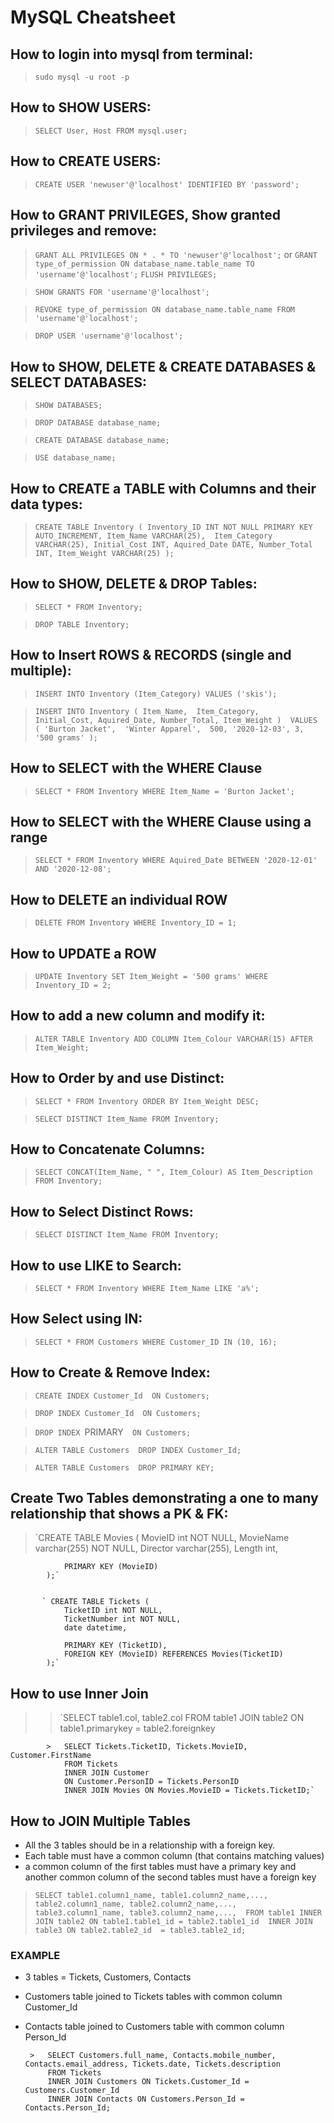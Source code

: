     
# MySQL Cheatsheet
    
    
## How to login into mysql from terminal:

>  `sudo mysql -u root -p`

            
## How to SHOW USERS:

>   `SELECT User, Host FROM mysql.user;`

## How to CREATE USERS:

>   `CREATE USER 'newuser'@'localhost' IDENTIFIED BY 'password';`

## How to GRANT PRIVILEGES, Show granted privileges and remove:

>   `GRANT ALL PRIVILEGES ON * . * TO 'newuser'@'localhost';`
              or
>   `GRANT type_of_permission ON database_name.table_name TO 'username'@'localhost';`
>   `FLUSH PRIVILEGES;`

>   `SHOW GRANTS FOR 'username'@'localhost';`

>   `REVOKE type_of_permission ON database_name.table_name FROM 'username'@'localhost';`

>   `DROP USER 'username'@'localhost';`

## How to SHOW, DELETE & CREATE DATABASES & SELECT DATABASES:

>   `SHOW DATABASES;`

>   `DROP DATABASE database_name;`

>   `CREATE DATABASE database_name;`

>   `USE database_name;`

## How to CREATE a TABLE with Columns and their data types:

>   `CREATE TABLE Inventory (
             Inventory_ID INT NOT NULL PRIMARY KEY AUTO_INCREMENT,
             Item_Name VARCHAR(25), 
             Item_Category VARCHAR(25),
             Initial_Cost INT,
             Aquired_Date DATE,
             Number_Total INT,
             Item_Weight VARCHAR(25)
         );`

## How to SHOW, DELETE & DROP Tables:

>   `SELECT * FROM Inventory;`

>   `DROP TABLE Inventory;`

## How to Insert ROWS & RECORDS (single and multiple):

>   `INSERT INTO Inventory (Item_Category)
            VALUES ('skis');`

>   `INSERT INTO Inventory (
                Item_Name, 
                Item_Category, 
                Initial_Cost,
                Aquired_Date,
                Number_Total,
                Item_Weight
                ) 
                VALUES
                    (
                    'Burton Jacket', 
                    'Winter Apparel', 
                     500,
                    '2020-12-03',
                     3,
                    '500 grams'
                    );`

## How to SELECT with the WHERE Clause

 >   `SELECT * FROM Inventory
      WHERE Item_Name = 'Burton Jacket';`

## How to SELECT with the WHERE Clause using a range

>   `SELECT * FROM Inventory
     WHERE Aquired_Date BETWEEN '2020-12-01' AND '2020-12-08';`

## How to DELETE an individual ROW

>   `DELETE FROM Inventory
    WHERE Inventory_ID = 1;`

## How to UPDATE a ROW

>   `UPDATE Inventory
    SET Item_Weight = '500 grams'
    WHERE Inventory_ID = 2;`

## How to add a new column and modify it:

>   `ALTER TABLE Inventory
    ADD COLUMN Item_Colour VARCHAR(15) AFTER Item_Weight;`

## How to Order by and use Distinct:

 >   `SELECT * FROM Inventory
     ORDER BY Item_Weight DESC;`

 >   `SELECT DISTINCT Item_Name FROM Inventory;`

## How to Concatenate Columns:

>   `SELECT CONCAT(Item_Name, " ", Item_Colour) AS Item_Description
     FROM Inventory;`

## How to Select Distinct Rows:

>   `SELECT DISTINCT Item_Name FROM Inventory;`

## How to use LIKE to Search:

>   `SELECT * FROM Inventory
    WHERE Item_Name LIKE 'a%';` 

## How Select using IN:

>   `SELECT * FROM Customers
    WHERE Customer_ID IN (10, 16);`

## How to Create & Remove Index:

>   `CREATE INDEX Customer_Id 
    ON Customers;`

>   `DROP INDEX Customer_Id 
    ON Customers;`

>   `DROP INDEX `PRIMARY` 
    ON Customers;`

>   `ALTER TABLE Customers 
    DROP INDEX Customer_Id;`

>   `ALTER TABLE Customers 
    DROP PRIMARY KEY;`


## Create Two Tables demonstrating a one to many relationship that shows a PK & FK:

>   `CREATE TABLE Movies (
                MovieID int NOT NULL,
                MovieName varchar(255) NOT NULL,
                Director varchar(255),
                Length int,

                PRIMARY KEY (MovieID)
            );`


           ` CREATE TABLE Tickets (
                TicketID int NOT NULL,
                TicketNumber int NOT NULL,
                date datetime,

                PRIMARY KEY (TicketID),
                FOREIGN KEY (MovieID) REFERENCES Movies(TicketID)
            );`

## How to use Inner Join

   >>  `SELECT table1.col, table2.col
                FROM table1
                JOIN table2 ON table1.primarykey = table2.foreignkey

            >   SELECT Tickets.TicketID, Tickets.MovieID, Customer.FirstName
                FROM Tickets
                INNER JOIN Customer
                ON Customer.PersonID = Tickets.PersonID
                INNER JOIN Movies ON Movies.MovieID = Tickets.TicketID;`

## How to JOIN Multiple Tables

  -   All the 3 tables should be in a relationship with a foreign key.
  -   Each table must have a common column (that contains matching values)
  -   a common column of the first tables must have a primary key and another common column of the second tables must have a foreign key

  >   `SELECT table1.column1_name, table1.column2_name,..., 
                table2.column1_name, table2.column2_name,..., 
                table3.column1_name, table3.column2_name,..., 
                FROM table1
                INNER JOIN table2 ON table1.table1_id = table2.table1_id 
                INNER JOIN table3 ON table2.table2_id  = table3.table2_id;`


 ### EXAMPLE
    
   -   3 tables = Tickets, Customers, Contacts
   -   Customers table joined to Tickets tables with common column Customer_Id
   -   Contacts table joined to Customers table with common column Person_Id


            >   SELECT Customers.full_name, Contacts.mobile_number, Contacts.email_address, Tickets.date, Tickets.description 
                FROM Tickets
                INNER JOIN Customers ON Tickets.Customer_Id = Customers.Customer_Id
                INNER JOIN Contacts ON Customers.Person_Id = Contacts.Person_Id;

            


